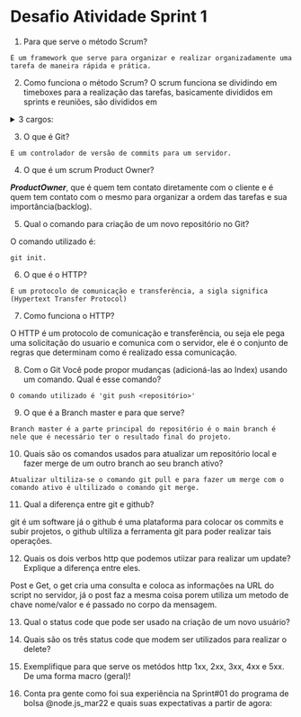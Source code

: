 
# Desafio Atividade Sprint 1
1. Para que serve o método Scrum?
```
É um framework que serve para organizar e realizar organizadamente uma tarefa de maneira rápida e prática.
```
2. Como funciona o método Scrum? 
  O scrum funciona se dividindo em timeboxes para a realização das tarefas, basicamente divididos em sprints e reuniões, são divididos em
<details>
  <summary>3 cargos:</summary>
  <p>ScrumMaster, que é o facilitador de reuniões e quem realiza o manegement das pessoas da equipe mantendo as mesmas no rumo certo para que foi decidido em reunião, ProductOwner, que é quem tem contato diretamente com o cliente e é quem tem contato com o mesmo para organizar a ordem das tarefas e sua importância(backlog) e os desenvolvedores, que são os movimentadores do projeto em si, nele está o front e back end, arquiteto de software. Eles também discutem a dificuldade de cada objetivo e reorganizam o que eles irão realizar na sprint.</p>
</details>

3. O que é Git?
```
É um controlador de versão de commits para um servidor.
```
4. O que é um scrum Product Owner?

***ProductOwner***, que é quem tem contato diretamente com o cliente e é quem tem contato com o mesmo para organizar a ordem das tarefas e sua importância(backlog).

5. Qual o comando para criação de um novo repositório no Git?

O comando utilizado é:
```
git init.
```
6. O que é o HTTP?
```
É um protocolo de comunicação e transferência, a sigla significa (Hypertext Transfer Protocol)
```
7. Como funciona o HTTP?

O HTTP é um protocolo de comunicação e transferência, ou seja ele pega uma solicitação do usuario e comunica com o servidor, ele é o conjunto de regras que determinam como é realizado essa comunicação. 

8. Com o Git Você pode propor mudanças (adicioná-las ao Index) usando um comando. Qual é esse comando?
```
O comando utilizado é 'git push <repositório>' 
```
9. O que é a Branch master e para que serve?
```
Branch master é a parte principal do repositório é o main branch é nele que é necessário ter o resultado final do projeto.
```
10. Quais são os comandos usados para atualizar um repositório local e fazer merge de um outro branch ao seu branch ativo?
```
Atualizar ultiliza-se o comando git pull e para fazer um merge com o comando ativo é ultilizado o comando git merge.
```

11. Qual a diferença entre git e github?

git é um software já o github é uma plataforma para colocar os commits e subir projetos, o github ultiliza a ferramenta git para poder realizar tais operações.

12. Quais os dois verbos http que podemos utiizar para realizar um update? Explique a diferença entre eles. 

Post e Get, o get cria uma consulta e coloca as informações na URL do script no servidor, já o post faz a mesma coisa porem utiliza um metodo de chave nome/valor e é passado no corpo da mensagem.

13. Qual o status code que pode ser usado na criação de um novo usuário? 


14. Quais são os três status code que modem ser utilizados para realizar o delete?


15. Exemplifique para que serve os metódos http 1xx, 2xx, 3xx, 4xx e 5xx. De uma forma macro (geral)! 


16. Conta pra gente como foi sua experiência na Sprint#01 do programa de bolsa @node.js_mar22 e quais suas expectativas a partir de agora: